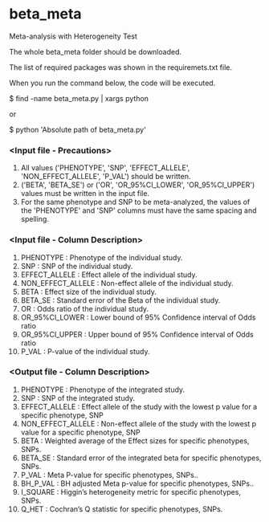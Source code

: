 # beta_meta
Meta-analysis with Heterogeneity Test

The whole beta_meta folder should be downloaded.

The list of required packages was shown in the requiremets.txt file.

When you run the command below, the code will be executed.

$ find -name beta_meta.py | xargs python

or

$ python 'Absolute path of beta_meta.py'

### <Input file - Precautions>
1. All values ('PHENOTYPE', 'SNP', 'EFFECT_ALLELE', 'NON_EFFECT_ALLELE', 'P_VAL') should be written.
2. ('BETA', 'BETA_SE') or ('OR', 'OR_95%CI_LOWER', 'OR_95%CI_UPPER') values must be written in the input file.
3. For the same phenotype and SNP to be meta-analyzed, the values of the 'PHENOTYPE' and 'SNP' columns must have the same spacing and spelling.


### <Input file - Column Description>
1. PHENOTYPE : Phenotype of the individual study.
2. SNP : SNP of the individual study.
3. EFFECT_ALLELE : Effect allele of the individual study.
4. NON_EFFECT_ALLELE : Non-effect allele of the individual study.
5. BETA : Effect size of the individual study.
6. BETA_SE : Standard error of the Beta of the individual study.
7. OR : Odds ratio of the individual study.
8. OR_95%CI_LOWER : Lower bound of 95% Confidence interval of Odds ratio
9. OR_95%CI_UPPER : Upper bound of 95% Confidence interval of Odds ratio  
10. P_VAL : P-value of the individual study.

### <Output file - Column Description>
1. PHENOTYPE : Phenotype of the integrated study.
2. SNP : SNP of the integrated study.
3. EFFECT_ALLELE : Effect allele of the study with the lowest p value for a specific phenotype, SNP
4. NON_EFFECT_ALLELE : Non-effect allele of the study with the lowest p value for a specific phenotype, SNP
5. BETA : Weighted average of the Effect sizes for specific phenotypes, SNPs.
6. BETA_SE : Standard error of the integrated beta for specific phenotypes, SNPs.
7. P_VAL : Meta P-value for specific phenotypes, SNPs..
8. BH_P_VAL : BH adjusted Meta p-value for specific phenotypes, SNPs..
9. I_SQUARE : Higgin’s heterogeneity metric for specific phenotypes, SNPs.
10. Q_HET : Cochran’s Q statistic for specific phenotypes, SNPs.
